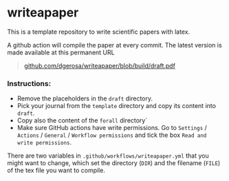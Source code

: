 # writeapaper

This is a template repository to write scientific papers with latex. 

A github action will compile the paper at every commit. The latest version is made available at this permanent URL

> [github.com/dgerosa/writeapaper/blob/build/draft.pdf](https://github.com/dgerosa/writeapaper/blob/build/draft.pdf)


### Instructions: 

- Remove the placeholders in the `draft` directory.
- Pick your journal from the `template` directory and copy its content into `draft`.
- Copy also the content of the `forall` directory`
- Make sure GitHub actions have write permissions. Go to `Settings` / `Actions` / `General` / `Workflow permissions` and tick the box `Read and write permissions`.

There are two variables in `.github/workflows/writeapaper.yml` that you might want to change, which set the directory (`DIR`) and the filename (`FILE`) of the tex file you want to compile.
